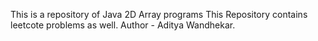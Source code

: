 This is a repository of Java 2D Array programs
This Repository contains leetcote problems as well.
Author - Aditya Wandhekar.
